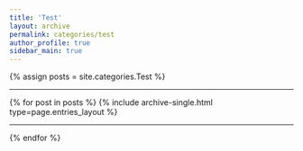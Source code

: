 ```yaml
---
title: 'Test'
layout: archive
permalink: categories/test
author_profile: true
sidebar_main: true
---
```


{% assign posts = site.categories.Test %} <hr />
{% for post in posts %} {% include archive-single.html type=page.entries_layout %} <hr/>{% endfor %}

&nbsp;
